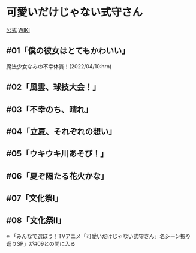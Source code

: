 # 可愛いだけじゃない式守さん

[公式](https://shikimori-anime.com/) 
[WIKI](https://ja.wikipedia.org/wiki/%E5%8F%AF%E6%84%9B%E3%81%84%E3%81%A0%E3%81%91%E3%81%98%E3%82%83%E3%81%AA%E3%81%84%E5%BC%8F%E5%AE%88%E3%81%95%E3%82%93) 

## #01「僕の彼女はとてもかわいい」

魔法少女なみの不幸体質！(2022/04/10:hrn)

## #02「風雲、球技大会！」

## #03「不幸のち、晴れ」

## #04「立夏、それぞれの想い」

## #05「ウキウキ川あそび！」

## #06「夏ぞ隔たる花火かな」

## #07「文化祭Ⅰ」

## #08「文化祭Ⅱ」

※ 「みんなで選ぼう！TVアニメ「可愛いだけじゃない式守さん」名シーン振り返りSP」が#09との間に入る

